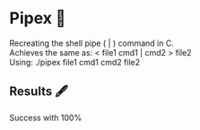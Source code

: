 # Pipex 🚰

Recreating the shell pipe ( | ) command in C.   
Achieves the same as: < file1 cmd1 | cmd2 > file2  
Using: ./pipex file1 cmd1 cmd2 file2 

## Results 🖋️ 
Success with 100% 
